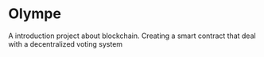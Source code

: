 # Olympe
A introduction project about blockchain. Creating a smart contract that deal with a decentralized voting system
